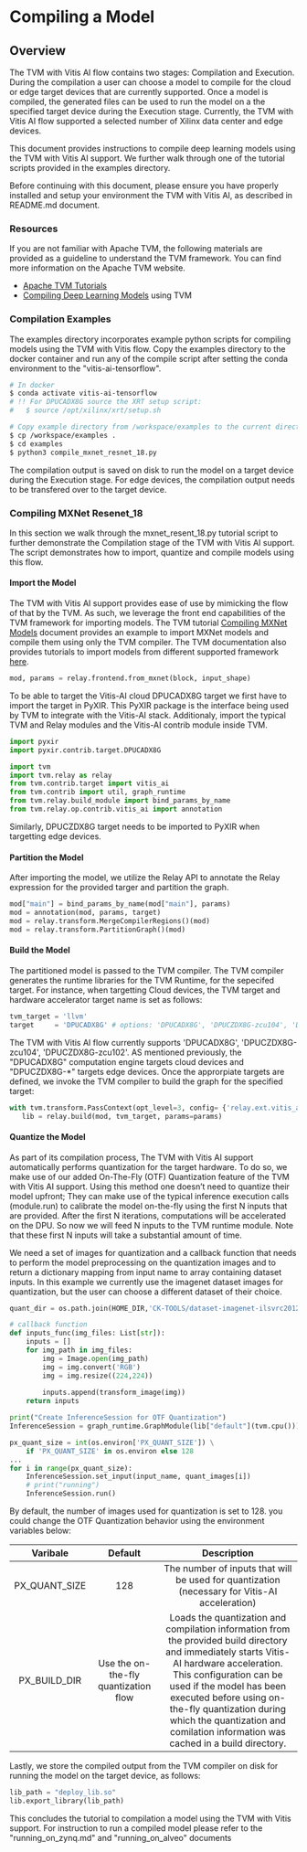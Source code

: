 # Compiling a Model


## Overview

 The TVM with Vitis AI flow contains two stages: Compilation and Execution. During the compilation a user can choose a model to compile for the cloud or edge target devices that are currently supported. Once a model is compiled, the generated files can be used to run the model on a the specified target device during the Execution stage. Currently, the TVM with Vitis AI flow supported a selected number of Xilinx data center and edge devices.

This document provides instructions to compile deep learning models using the TVM with Vitis AI support. We further walk through one of the tutorial scripts provided in the examples directory.

Before continuing with this document, please ensure you have properly installed and setup your environment the TVM with Vitis AI, as described in README.md document.

### Resources

If you are not familiar with Apache TVM, the following materials are provided as a guideline to understand the TVM framework. You can find more information on the Apache TVM website.

* [Apache TVM Tutorials]
* [Compiling Deep Learning Models] using TVM


### Compilation Examples

The examples directory incorporates example python scripts for compiling models using the TVM with Vitis flow. Copy the examples directory to the docker container and run any of the compile script after setting the conda environment to the "vitis-ai-tensorflow".



```sh
# In docker
$ conda activate vitis-ai-tensorflow
# !! For DPUCADX8G source the XRT setup script: 
#   $ source /opt/xilinx/xrt/setup.sh

# Copy example directory from /workspace/examples to the current directory
$ cp /workspace/examples .
$ cd examples
$ python3 compile_mxnet_resnet_18.py
```

The compilation output is saved on disk to run the model on a target device during the Execution stage. For edge devices, the compilation output needs to be transfered over to the target device.

### Compiling MXNet Resenet_18

In this section we walk through the mxnet_resent_18.py tutorial script to further demonstrate the Compilation stage of the TVM with Vitis AI support. The script demonstrates how to import, quantize and compile models using this flow.

#### Import the Model

The TVM with Vitis AI support provides ease of use by mimicking the flow of that by the TVM. As such, we leverage the front end capabilities of the TVM framework for importing models. The TVM tutorial [Compiling MXNet Models] document provides an example to import MXNet models and compile them using only the TVM compiler. The TVM documentation also provides tutorials to import models from different supported framework [here].

```python
mod, params = relay.frontend.from_mxnet(block, input_shape)
```
To be able to target the Vitis-AI cloud DPUCADX8G target we first have to import the target in PyXIR. This PyXIR package is the interface being used by TVM to integrate with the Vitis-AI stack. Additionaly, import the typical TVM and Relay modules and the Vitis-AI contrib module inside TVM.


```python
import pyxir
import pyxir.contrib.target.DPUCADX8G

import tvm
import tvm.relay as relay
from tvm.contrib.target import vitis_ai
from tvm.contrib import util, graph_runtime
from tvm.relay.build_module import bind_params_by_name
from tvm.relay.op.contrib.vitis_ai import annotation
```
Similarly, DPUCZDX8G target needs to be imported to PyXIR when targetting edge devices.


#### Partition the Model

After importing the model, we utilize the Relay API to annotate the Relay expression for the provided targer and partition the graph.

```python
mod["main"] = bind_params_by_name(mod["main"], params)
mod = annotation(mod, params, target)
mod = relay.transform.MergeCompilerRegions()(mod)
mod = relay.transform.PartitionGraph()(mod)
````


#### Build the Model

The partitioned model is passed to the TVM compiler. The TVM compiler generates the runtime libraries for the TVM Runtime, for the sepecifed target. For instance, when targetting Cloud devices, the TVM target and hardware accelerator target name is set as follows:

```python
tvm_target = 'llvm'
target     = 'DPUCADX8G' # options: 'DPUCADX8G', 'DPUCZDX8G-zcu104', 'DPUCZDX8G-zcu102'
```

The TVM with Vitis AI flow currently supports 'DPUCADX8G', 'DPUCZDX8G-zcu104', 'DPUCZDX8G-zcu102'. AS mentioned previously, the "DPUCADX8G" computation engine targets cloud devices and "DPUCZDX8G-*" targets edge devices. Once the approrpiate targets are defined, we invoke the TVM compiler to build the graph for the specified target:

```python
with tvm.transform.PassContext(opt_level=3, config= {'relay.ext.vitis_ai.options.target': target}):
   lib = relay.build(mod, tvm_target, params=params)
```


#### Quantize the Model

As part of its compilation process, The TVM with Vitis AI support automatically performs quantization for the target hardware. To do so, we make use of our added On-The-Fly (OTF) Quantization feature of the TVM with Vitis AI support. Using this method one doesn’t need to quantize their model upfront; They can make use of the typical inference execution calls (module.run) to calibrate the model on-the-fly using the first N inputs that are provided. After the first N iterations, computations will be accelerated on the DPU. So now we will feed N inputs to the TVM runtime module. Note that these first N inputs will take a substantial amount of time.

We need a set of images for quantization and a callback function that needs to perform the model preprocessing on the quantization images and to return a dictionary mapping from input name to array containing dataset inputs. In this example we currently use the imagenet dataset images for quantization, but the user can choose a different dataset of their choice.

```python
quant_dir = os.path.join(HOME_DIR,'CK-TOOLS/dataset-imagenet-ilsvrc2012-val-min')

# callback function
def inputs_func(img_files: List[str]):
    inputs = []
    for img_path in img_files:
        img = Image.open(img_path)
        img = img.convert('RGB')
        img = img.resize((224,224))
       
        inputs.append(transform_image(img))
    return inputs

print("Create InferenceSession for OTF Quantization")
InferenceSession = graph_runtime.GraphModule(lib["default"](tvm.cpu()))

px_quant_size = int(os.environ['PX_QUANT_SIZE']) \
    if 'PX_QUANT_SIZE' in os.environ else 128
...
for i in range(px_quant_size):
    InferenceSession.set_input(input_name, quant_images[i]) 
    # print("running") 
    InferenceSession.run()

```
By default, the number of images used for quantization is set to 128. you could change the OTF Quantization behavior using the environment variables below:

| Varibale  | Default  | Description | 
|:-:|:-:|:-:|
| PX_QUANT_SIZE   | 128  | The number of inputs that will be used for quantization (necessary for Vitis-AI acceleration)  |
| PX_BUILD_DIR  | Use the on-the-fly quantization flow  | Loads the quantization and compilation information from the provided build directory and immediately starts Vitis-AI hardware acceleration. This configuration can be used if the model has been executed before using on-the-fly quantization during which the quantization and comilation information was cached in a build directory.  |

Lastly, we store the compiled output from the TVM compiler on disk for running the model on the target device, as follows:

```python
lib_path = "deploy_lib.so"
lib.export_library(lib_path)
```


This concludes the tutorial to compilation a model using the TVM with Vitis support. For instruction to run a compiled model please refer to the "running_on_zynq.md" and "running_on_alveo" documents


[//]: # (These are reference links used in the body of this note and get stripped out when the markdown processor does its job.)

   [Compiling MXNet Models]: https://tvm.apache.org/docs/tutorials/frontend/from_mxnet.html#sphx-glr-tutorials-frontend-from-mxnet-py
   [here]: https://tvm.apache.org/docs/tutorials/index.html#compile-deep-learning-models
   [Apache TVM Tutorials]: https://tvm.apache.org/docs/tutorials/index.html
   [Compiling Deep Learning Models]: https://tvm.apache.org/docs/tutorials/index.html#compile-deep-learning-models
  
